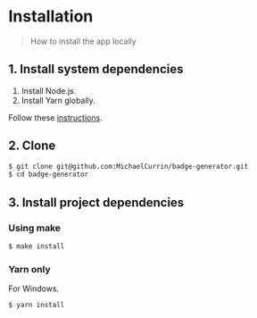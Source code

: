 # Installation
> How to install the app locally


## 1. Install system dependencies

1. Install Node.js.
1. Install Yarn globally.

Follow these [instructions][].

[instructions]: https://gist.github.com/MichaelCurrin/bdc34c554fa3023ee81449eb77375fcb

## 2. Clone

```sh
$ git clone git@github.com:MichaelCurrin/badge-generator.git
$ cd badge-generator
```


## 3. Install project dependencies

### Using make

```sh
$ make install
```

### Yarn only

For Windows.

```sh
$ yarn install
```

